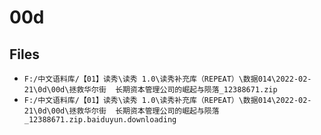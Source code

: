 # 00d

## Files

- `F:/中文语料库/【01】读秀\读秀 1.0\读秀补充库（REPEAT）\数据014\2022-02-21\0d\00d\拯救华尔街  长期资本管理公司的崛起与陨落_12388671.zip`
- `F:/中文语料库/【01】读秀\读秀 1.0\读秀补充库（REPEAT）\数据014\2022-02-21\0d\00d\拯救华尔街  长期资本管理公司的崛起与陨落_12388671.zip.baiduyun.downloading`
